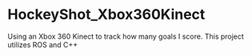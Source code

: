 # HockeyShot_Xbox360Kinect
Using an Xbox 360 Kinect to track how many goals I score. This project utilizes ROS and C++
